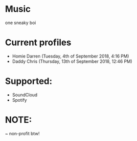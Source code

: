 # Music
one sneaky boi
# Current profiles
- Homie Darren (Tuesday, 4th of September 2018, 4:16 PM)
- Daddy Chris (Thursday, 13th of September 2018, 12:46 PM)
# Supported:
- SoundCloud
- Spotify
# NOTE:
~ non-profit btw!
